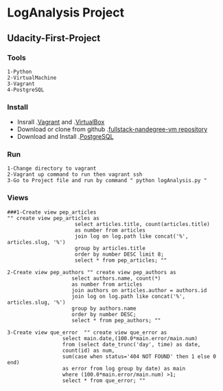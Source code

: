 # LogAnalysis Project
## Udacity-First-Project
### Tools 
```
1-Python 
2-VirtualMachine
3-Vagrant 
4-PostgreSQL
```
### Install

* Insrall .[Vagrant](https://www.vagrantup.com/) and .[VirtualBox](https://www.virtualbox.org/)
* Download or clone from github .[fullstack-nandegree-vm repository](https://github.com/udacity/fullstack-nanodegree-vm)
* Download and Install .[PostgreSQL](https://www.postgresql.org/download/)

### Run 
```
1-Change directory to vagrant
2-Vagrant up command to run then vagrant ssh
3-Go to Project file and run by command " python logAnalysis.py "
```

### Views 
```
###1-Create view pep_articles 
"" create view pep_articles as
                      select articles.title, count(articles.title)
                      as number from articles
                      join log on log.path like concat('%', articles.slug, '%')
                      group by articles.title
                      order by number DESC limit 8;
                      select * from pep_articles; ""
                      
2-Create view pep_authors "" create view pep_authors as
                     select authors.name, count(*)
                     as number from articles
                     join authors on articles.author = authors.id
                     join log on log.path like concat('%', articles.slug, '%')
                     group by authors.name
                     order by number DESC;
                     select * from pep_authors; ""
                     
3-Create view que_error  "" create view que_error as
                  select main.date,(100.0*main.error/main.num)
                  from (select date_trunc('day', time) as date,
                  count(id) as num,
                  sum(case when status='404 NOT FOUND' then 1 else 0 end)
                  as error from log group by date) as main
                  where (100.0*main.error/main.num) >1;
                  select * from que_error; ""
```
